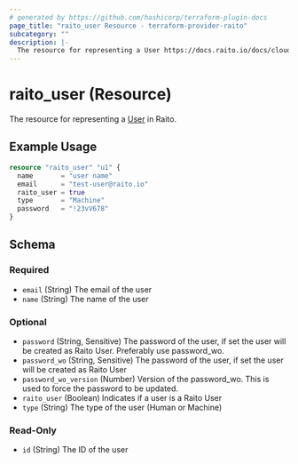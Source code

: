 ```yaml
---
# generated by https://github.com/hashicorp/terraform-plugin-docs
page_title: "raito_user Resource - terraform-provider-raito"
subcategory: ""
description: |-
  The resource for representing a User https://docs.raito.io/docs/cloud/admin/user_management in Raito.
---
```


# raito_user (Resource)

The resource for representing a [User](https://docs.raito.io/docs/cloud/admin/user_management) in Raito.

## Example Usage

```terraform
resource "raito_user" "u1" {
  name       = "user name"
  email      = "test-user@raito.io"
  raito_user = true
  type       = "Machine"
  password   = "!23vV678"
}
```

<!-- schema generated by tfplugindocs -->
## Schema

### Required

- `email` (String) The email of the user
- `name` (String) The name of the user

### Optional

- `password` (String, Sensitive) The password of the user, if set the user will be created as Raito User. Preferably use password_wo.
- `password_wo` (String, Sensitive) The password of the user, if set the user will be created as Raito User
- `password_wo_version` (Number) Version of the password_wo. This is used to force the password to be updated.
- `raito_user` (Boolean) Indicates if a user is a Raito User
- `type` (String) The type of the user (Human or Machine)

### Read-Only

- `id` (String) The ID of the user
